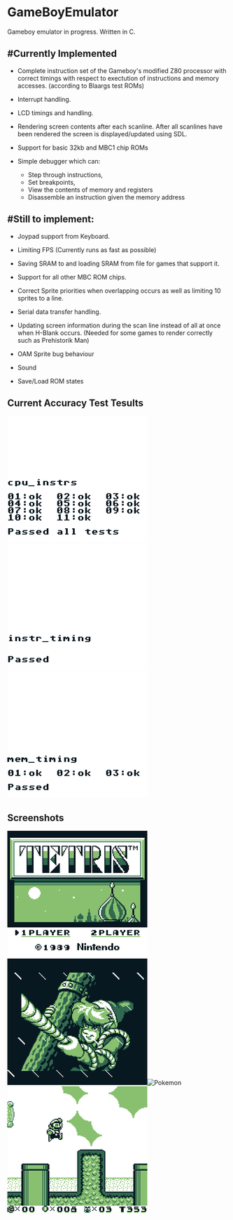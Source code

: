 GameBoyEmulator
==============

Gameboy emulator in progress.
Written in C.



#Currently Implemented
---------------------
- Complete instruction set of the Gameboy's modified 
  Z80 processor with correct timings with respect to 
  exectution of instructions and memory accesses.
  (according to Blaargs test ROMs)

- Interrupt handling.

- LCD timings and handling.

- Rendering screen contents after each scanline. After all
  scanlines have been rendered the screen is displayed/updated 
  using SDL.

- Support for basic 32kb and MBC1 chip ROMs

- Simple debugger which can:  
   - Step through instructions,
   - Set breakpoints,
   - View the contents of memory and registers
   - Disassemble an instruction given the memory address



#Still to implement:
------------------
- Joypad support from Keyboard.

- Limiting FPS (Currently runs as fast as possible)

- Saving SRAM to and loading SRAM from file for games
  that support it.

- Support for all other MBC ROM chips.

- Correct Sprite priorities when overlapping occurs 
  as well as limiting 10 sprites to a line.

- Serial data transfer handling.

- Updating screen information during the scan line instead
  of all at once when H-Blank occurs. 
  (Needed for some games to render correctly such as Prehistorik Man)

- OAM Sprite bug behaviour

- Sound

- Save/Load ROM states



Current Accuracy Test Tesults
-----------------------------
![Instructions](/images/instrs.png?raw=true)![Instruction Timing](/images/timing.png?raw=true)![Instructions](/images/mem_timing.png?raw=true)



Screenshots
-----------
![Tetris](/images/tetris.png?raw=true)![Zelda](/images/zelda.png?raw=true)![Pokemon](/images/pokemon.png?raw=true)![Mario](/images/mario.png?raw=true)
